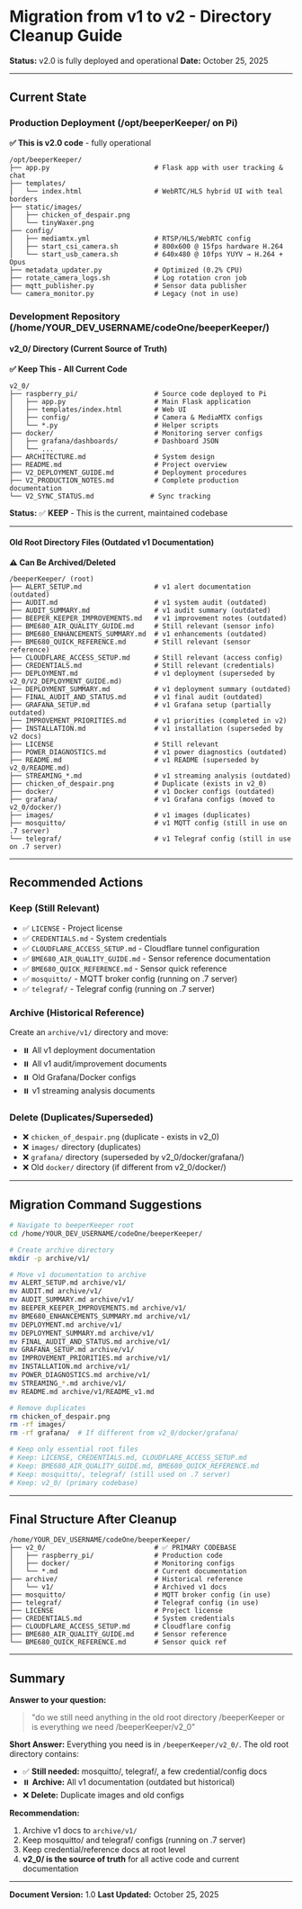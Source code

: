# Migration from v1 to v2 - Directory Cleanup Guide

**Status:** v2.0 is fully deployed and operational
**Date:** October 25, 2025

---

## Current State

### Production Deployment (/opt/beeperKeeper/ on Pi)
**✅ This is v2.0 code** - fully operational

```
/opt/beeperKeeper/
├── app.py                          # Flask app with user tracking & chat
├── templates/
│   └── index.html                  # WebRTC/HLS hybrid UI with teal borders
├── static/images/
│   ├── chicken_of_despair.png
│   └── tinyWaxer.png
├── config/
│   ├── mediamtx.yml                # RTSP/HLS/WebRTC config
│   ├── start_csi_camera.sh         # 800x600 @ 15fps hardware H.264
│   └── start_usb_camera.sh         # 640x480 @ 10fps YUYV → H.264 + Opus
├── metadata_updater.py             # Optimized (0.2% CPU)
├── rotate_camera_logs.sh           # Log rotation cron job
├── mqtt_publisher.py               # Sensor data publisher
└── camera_monitor.py               # Legacy (not in use)
```

### Development Repository (/home/YOUR_DEV_USERNAME/codeOne/beeperKeeper/)

#### v2_0/ Directory (Current Source of Truth)
**✅ Keep This - All Current Code**

```
v2_0/
├── raspberry_pi/                   # Source code deployed to Pi
│   ├── app.py                      # Main Flask application
│   ├── templates/index.html        # Web UI
│   ├── config/                     # Camera & MediaMTX configs
│   └── *.py                        # Helper scripts
├── docker/                         # Monitoring server configs
│   ├── grafana/dashboards/         # Dashboard JSON
│   └── ...
├── ARCHITECTURE.md                 # System design
├── README.md                       # Project overview
├── V2_DEPLOYMENT_GUIDE.md          # Deployment procedures
├── V2_PRODUCTION_NOTES.md          # Complete production documentation
└── V2_SYNC_STATUS.md              # Sync tracking
```

**Status:** ✅ **KEEP** - This is the current, maintained codebase

---

#### Old Root Directory Files (Outdated v1 Documentation)
**⚠️ Can Be Archived/Deleted**

```
/beeperKeeper/ (root)
├── ALERT_SETUP.md                  # v1 alert documentation (outdated)
├── AUDIT.md                        # v1 system audit (outdated)
├── AUDIT_SUMMARY.md                # v1 audit summary (outdated)
├── BEEPER_KEEPER_IMPROVEMENTS.md   # v1 improvement notes (outdated)
├── BME680_AIR_QUALITY_GUIDE.md     # Still relevant (sensor info)
├── BME680_ENHANCEMENTS_SUMMARY.md  # v1 enhancements (outdated)
├── BME680_QUICK_REFERENCE.md       # Still relevant (sensor reference)
├── CLOUDFLARE_ACCESS_SETUP.md      # Still relevant (access config)
├── CREDENTIALS.md                  # Still relevant (credentials)
├── DEPLOYMENT.md                   # v1 deployment (superseded by v2_0/V2_DEPLOYMENT_GUIDE.md)
├── DEPLOYMENT_SUMMARY.md           # v1 deployment summary (outdated)
├── FINAL_AUDIT_AND_STATUS.md       # v1 final audit (outdated)
├── GRAFANA_SETUP.md                # v1 Grafana setup (partially outdated)
├── IMPROVEMENT_PRIORITIES.md       # v1 priorities (completed in v2)
├── INSTALLATION.md                 # v1 installation (superseded by v2 docs)
├── LICENSE                         # Still relevant
├── POWER_DIAGNOSTICS.md            # v1 power diagnostics (outdated)
├── README.md                       # v1 README (superseded by v2_0/README.md)
├── STREAMING_*.md                  # v1 streaming analysis (outdated)
├── chicken_of_despair.png          # Duplicate (exists in v2_0)
├── docker/                         # v1 Docker configs (outdated)
├── grafana/                        # v1 Grafana configs (moved to v2_0/docker/)
├── images/                         # v1 images (duplicates)
├── mosquitto/                      # v1 MQTT config (still in use on .7 server)
└── telegraf/                       # v1 Telegraf config (still in use on .7 server)
```

---

## Recommended Actions

### Keep (Still Relevant)
- ✅ `LICENSE` - Project license
- ✅ `CREDENTIALS.md` - System credentials
- ✅ `CLOUDFLARE_ACCESS_SETUP.md` - Cloudflare tunnel configuration
- ✅ `BME680_AIR_QUALITY_GUIDE.md` - Sensor reference documentation
- ✅ `BME680_QUICK_REFERENCE.md` - Sensor quick reference
- ✅ `mosquitto/` - MQTT broker config (running on .7 server)
- ✅ `telegraf/` - Telegraf config (running on .7 server)

### Archive (Historical Reference)
Create an `archive/v1/` directory and move:
- ⏸️ All v1 deployment documentation
- ⏸️ All v1 audit/improvement documents
- ⏸️ Old Grafana/Docker configs
- ⏸️ v1 streaming analysis documents

### Delete (Duplicates/Superseded)
- ❌ `chicken_of_despair.png` (duplicate - exists in v2_0)
- ❌ `images/` directory (duplicates)
- ❌ `grafana/` directory (superseded by v2_0/docker/grafana/)
- ❌ Old `docker/` directory (if different from v2_0/docker/)

---

## Migration Command Suggestions

```bash
# Navigate to beeperKeeper root
cd /home/YOUR_DEV_USERNAME/codeOne/beeperKeeper/

# Create archive directory
mkdir -p archive/v1/

# Move v1 documentation to archive
mv ALERT_SETUP.md archive/v1/
mv AUDIT.md archive/v1/
mv AUDIT_SUMMARY.md archive/v1/
mv BEEPER_KEEPER_IMPROVEMENTS.md archive/v1/
mv BME680_ENHANCEMENTS_SUMMARY.md archive/v1/
mv DEPLOYMENT.md archive/v1/
mv DEPLOYMENT_SUMMARY.md archive/v1/
mv FINAL_AUDIT_AND_STATUS.md archive/v1/
mv GRAFANA_SETUP.md archive/v1/
mv IMPROVEMENT_PRIORITIES.md archive/v1/
mv INSTALLATION.md archive/v1/
mv POWER_DIAGNOSTICS.md archive/v1/
mv STREAMING_*.md archive/v1/
mv README.md archive/v1/README_v1.md

# Remove duplicates
rm chicken_of_despair.png
rm -rf images/
rm -rf grafana/  # If different from v2_0/docker/grafana/

# Keep only essential root files
# Keep: LICENSE, CREDENTIALS.md, CLOUDFLARE_ACCESS_SETUP.md
# Keep: BME680_AIR_QUALITY_GUIDE.md, BME680_QUICK_REFERENCE.md
# Keep: mosquitto/, telegraf/ (still used on .7 server)
# Keep: v2_0/ (primary codebase)
```

---

## Final Structure After Cleanup

```
/home/YOUR_DEV_USERNAME/codeOne/beeperKeeper/
├── v2_0/                           # ✅ PRIMARY CODEBASE
│   ├── raspberry_pi/               # Production code
│   ├── docker/                     # Monitoring configs
│   └── *.md                        # Current documentation
├── archive/                        # Historical reference
│   └── v1/                         # Archived v1 docs
├── mosquitto/                      # MQTT broker config (in use)
├── telegraf/                       # Telegraf config (in use)
├── LICENSE                         # Project license
├── CREDENTIALS.md                  # System credentials
├── CLOUDFLARE_ACCESS_SETUP.md      # Cloudflare config
├── BME680_AIR_QUALITY_GUIDE.md     # Sensor reference
└── BME680_QUICK_REFERENCE.md       # Sensor quick ref
```

---

## Summary

**Answer to your question:**

> "do we still need anything in the old root directory /beeperKeeper or is everything we need /beeperKeeper/v2_0"

**Short Answer:** Everything you need is in `/beeperKeeper/v2_0/`. The old root directory contains:
- ✅ **Still needed:** mosquitto/, telegraf/, a few credential/config docs
- ⏸️ **Archive:** All v1 documentation (outdated but historical)
- ❌ **Delete:** Duplicate images and old configs

**Recommendation:**
1. Archive v1 docs to `archive/v1/`
2. Keep mosquitto/ and telegraf/ configs (running on .7 server)
3. Keep credential/reference docs at root level
4. **v2_0/ is the source of truth** for all active code and current documentation

---

**Document Version:** 1.0
**Last Updated:** October 25, 2025
